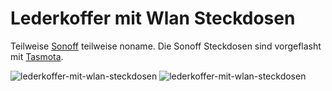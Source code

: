 # Lederkoffer mit Wlan Steckdosen

Teilweise [Sonoff](https://sonoff.tech/product/s26r2zb/) teilweise noname.
Die Sonoff Steckdosen sind vorgeflasht mit [Tasmota](https://tasmota.github.io/docs/).


![lederkoffer-mit-wlan-steckdosen](P1940814.JPG)
![lederkoffer-mit-wlan-steckdosen](P1940815.JPG)

